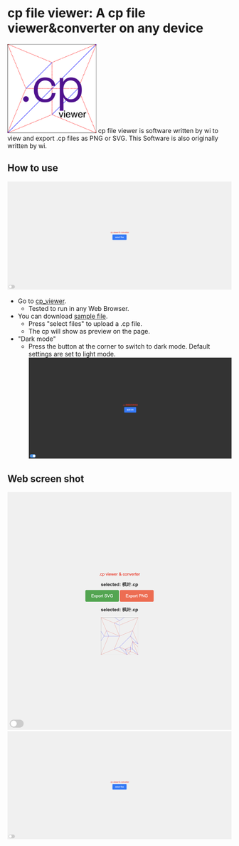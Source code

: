 # cp file viewer: A cp file viewer&converter on any device
<img src="https://github.com/wiorigami/cp_viewer.github.io/blob/main/pho/ico.png?raw=true" alt="web icon" style="width: 200px; height: auto;"/>
cp file viewer is software written by wi
to view and export .cp files as PNG or SVG. This Software is also originally written by wi.

## How to use
![cp_viewer Screen](https://raw.githubusercontent.com/wiorigami/cp_viewer.github.io/refs/heads/main/pho/page.png)
- Go to [cp_viewer](https://wiorigami.github.io/cp_viewer.github.io/).
  - Tested to run in any Web Browser.
- You can download [sample file](https://github.com/wiorigami/cp_viewer.github.io/tree/main/samples).
  - Press "select files" to upload a .cp file.
  - The cp will show as preview on the page.
- "Dark mode"
  - Press the button at the corner to switch to dark mode. Default settings are set to light mode.
![page](https://raw.githubusercontent.com/wiorigami/cp_viewer.github.io/refs/heads/main/pho/screen.png)

## Web screen shot
![cp_viewer Screen](https://raw.githubusercontent.com/wiorigami/cp_viewer.github.io/refs/heads/main/pho/web%20screen.png)
![cp_viewer Screen](https://raw.githubusercontent.com/wiorigami/cp_viewer.github.io/refs/heads/main/pho/page.png)
